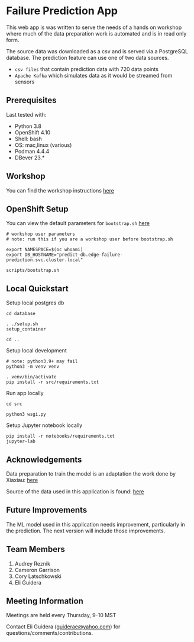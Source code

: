 # Failure Prediction App

This web app is was written to serve the needs of a hands on workshop where much of the data preparation work is automated and is in read only form.

The source data was downloaded as a csv and is served via a PostgreSQL database. The prediction feature can use one of two data sources.

- `csv files` that contain prediction data with 720 data points
- `Apache Kafka` which simulates data as it would be streamed from sensors

## Prerequisites

Last tested with:

- Python 3.8
- OpenShift 4.10
- Shell: bash
- OS: mac,linux (various)
- Podman 4.4.4
- DBever 23.*

## Workshop

You can find the workshop instructions [here](docs/instructions.md)

## OpenShift Setup

You can view the default parameters for `bootstrap.sh` [here](scripts/bootstrap.sh)

```
# workshop user parameters
# note: run this if you are a workshop user before bootstrap.sh

export NAMESPACE=$(oc whoami)
export DB_HOSTNAME="predict-db.edge-failure-prediction.svc.cluster.local"
```

```
scripts/bootstrap.sh
```

## Local Quickstart

Setup local postgres db

```
cd database

. ./setup.sh
setup_container

cd ..
```

Setup local development

```
# note: python3.9+ may fail
python3 -m venv venv

. venv/bin/activate
pip install -r src/requirements.txt
```

Run app locally

```
cd src

python3 wsgi.py
```

Setup Jupyter notebook locally

```
pip install -r notebooks/requirements.txt
jupyter-lab
```

## Acknowledgements

Data preparation to train the model is an adaptation the work done by Xiaxiau: [here](https://www.kaggle.com/code/xiaxiaxu/predictmachinefailureinadvance/notebook)

Source of the data used in this application is found: [here](https://www.kaggle.com/datasets/nphantawee/pump-sensor-data)

## Future Improvements

The ML model used in this application needs improvement, particularly in the prediction.  The next version will include those improvements.

## Team Members

1. Audrey Reznik
1. Cameron Garrison
1. Cory Latschkowski
1. Eli Guidera

## Meeting Information

Meetings are held every Thursday, 9-10 MST

Contact Eli Guidera (guiderae@yahoo.com) for questions/comments/contributions.
